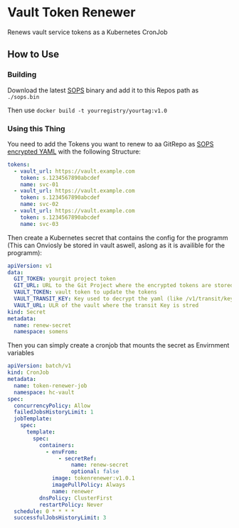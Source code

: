 # Vault Token Renewer

Renews vault service tokens as a Kubernetes CronJob

## How to Use

### Building

Download the latest [SOPS](https://github.com/getsops/sops) binary and add it to this Repos path as `./sops.bin`  

Then use `docker build -t yourregistry/yourtag:v1.0` 

### Using this Thing

You need to add the Tokens you want to renew to aa GitRepo as [SOPS encrypted YAML](https://github.com/getsops/sops#encrypting-using-hashicorp-vault) with the following Structure:
```yaml
tokens:
  - vault_url: https://vault.example.com
    token: s.1234567890abcdef
    name: svc-01
  - vault_url: https://vault.example.com
    token: s.1234567890abcdef
    name: svc-02
  - vault_url: https://vault.example.com
    token: s.1234567890abcdef
    name: svc-03
```

Then create a Kubernetes secret that contains the config for the programm (This can Onviosly be stored in vault aswell, aslong as it is availible for the programm):

```yaml
apiVersion: v1
data:
  GIT_TOKEN: yourgit project token
  GIT_URL: URL to the Git Project where the encrypted tokens are stored
  VAULT_TOKEN: vault token to update the tokens
  VAULT_TRANSIT_KEY: Key used to decrypt the yaml (like /v1/transit/keys/yourtoken)
  VAULT_URL: ULR of the vault where the transit Key is stred
kind: Secret
metadata:
  name: renew-secret
  namespace: somens
```

Then you can simply create a cronjob that mounts the secret as Envirnment variables

```yaml
apiVersion: batch/v1
kind: CronJob
metadata:
  name: token-renewer-job
  namespace: hc-vault
spec:
  concurrencyPolicy: Allow
  failedJobsHistoryLimit: 1
  jobTemplate:
    spec:
      template:
        spec:
          containers:
            - envFrom:
                - secretRef:
                    name: renew-secret
                    optional: false
              image: tokenrenewer:v1.0.1
              imagePullPolicy: Always
              name: renewer
          dnsPolicy: ClusterFirst
          restartPolicy: Never
  schedule: 0 * * * *
  successfulJobsHistoryLimit: 3
```